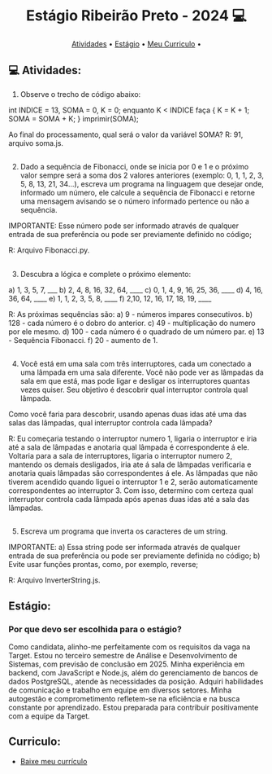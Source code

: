 <h1 align="center"> 
	Estágio Ribeirão Preto - 2024 💻
</h1>

<p align="center">
 <a href="#-Atividades">Atividades</a> •
 <a href="#-Estágio">Estágio</a> • 
  <a href="#-Curriculo">Meu Curriculo</a> • 
</p>

## 💻 Atividades:

1) Observe o trecho de código abaixo:

int INDICE = 13, SOMA = 0, K = 0;
enquanto K < INDICE faça
{
K = K + 1;
SOMA = SOMA + K;
}
imprimir(SOMA);

Ao final do processamento, qual será o valor da variável SOMA?
 R: 91, arquivo soma.js.

##

2) Dado a sequência de Fibonacci, onde se inicia por 0 e 1 e o próximo valor sempre será a soma dos 2 valores anteriores (exemplo: 0, 1, 1, 2, 3, 5, 8, 13, 21, 34...), escreva um programa na linguagem que desejar onde, informado um número, ele calcule a sequência de Fibonacci e retorne uma mensagem avisando se o número informado pertence ou não a sequência.

IMPORTANTE:
Esse número pode ser informado através de qualquer entrada de sua preferência ou pode ser previamente definido no código;

R: Arquivo Fibonacci.py.

##

3) Descubra a lógica e complete o próximo elemento:

a) 1, 3, 5, 7, ___
b) 2, 4, 8, 16, 32, 64, ____
c) 0, 1, 4, 9, 16, 25, 36, ____
d) 4, 16, 36, 64, ____
e) 1, 1, 2, 3, 5, 8, ____
f) 2,10, 12, 16, 17, 18, 19, ____

R: As próximas sequências são:
a) 9 - números impares consecutivos.
b) 128 - cada número é o dobro do anterior.
c) 49 - multiplicação do numero por ele mesmo.
d) 100 -  cada número é o quadrado de um número par.
e) 13 - Sequência Fibonacci.
f) 20 - aumento de 1.

##

4) Você está em uma sala com três interruptores, cada um conectado a uma lâmpada em uma sala diferente. Você não pode ver as lâmpadas da sala em que está, mas pode ligar e desligar os interruptores quantas vezes quiser. Seu objetivo é descobrir qual interruptor controla qual lâmpada.

Como você faria para descobrir, usando apenas duas idas até uma das salas das lâmpadas, qual interruptor controla cada lâmpada?

R: Eu começaria testando o interruptor numero 1, ligaria o interruptor e iria até a sala de lâmpadas e anotaria qual lâmpada é correspondente á ele.
Voltaria para a sala de interruptores, ligaria o interruptor numero 2, mantendo os demais desligados, iria ate á sala de lâmpadas verificaria e anotaria quais lâmpadas são correspondentes á ele. As lâmpadas que não tiverem acendido quando liguei o interruptor 1 e 2, serão automaticamente correspondentes ao interruptor 3. Com isso, determino com certeza qual interruptor controla cada lâmpada após apenas duas idas até a sala das lâmpadas.

##

5) Escreva um programa que inverta os caracteres de um string.

IMPORTANTE:
a) Essa string pode ser informada através de qualquer entrada de sua preferência ou pode ser previamente definida no código;
b) Evite usar funções prontas, como, por exemplo, reverse;

R: Arquivo InverterString.js.



## Estágio:

### Por que devo ser escolhida para o estágio?
Como candidata, alinho-me perfeitamente com os requisitos da vaga na Target. Estou no terceiro semestre de Análise e Desenvolvimento de Sistemas, com previsão de conclusão em 2025. Minha experiência em backend, com JavaScript e Node.js, além do gerenciamento de bancos de dados PostgreSQL, atende às necessidades da posição. Adquiri habilidades de comunicação e trabalho em equipe em diversos setores. Minha autogestão e comprometimento refletem-se na eficiência e na busca constante por aprendizado. Estou preparada para contribuir positivamente com a equipe da Target.


## Curriculo:

- [Baixe meu currículo](curriculo.pdf/Curriculo.pdf)
